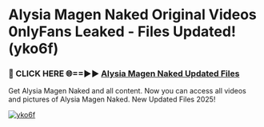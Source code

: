 # Alysia Magen Naked Original Videos 0nlyFans Leaked - Files Updated! (yko6f)

<h3>🔴 CLICK HERE 🌐==►► <a href="https://tinyurl.com/up5wt9bj" rel="nofollow">Alysia Magen Naked Updated Files</a></h3>

Get Alysia Magen Naked and all content. Now you can access all videos and pictures of Alysia Magen Naked. New Updated Files 2025!

[![yko6f](https://i.imgur.com/ABiUzMV.gif)](https://tinyurl.com/up5wt9bj)
